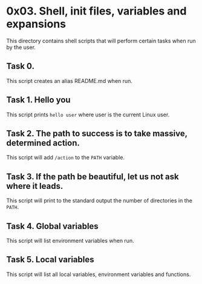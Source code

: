 # 0x03. Shell, init files, variables and expansions
This directory contains shell scripts that will perform certain tasks when run by the user.
 
## Task 0. <o>
This script creates an alias README.md when run.
 
## Task 1. Hello you
This script prints `hello user` where user is the current Linux user.

## Task 2. The path to success is to take massive, determined action.
This script will add `/action` to the `PATH` variable.

## Task 3. If the path be beautiful, let us not ask where it leads.
This script will print to the standard output the number of directories in the `PATH`.

## Task 4. Global variables
This script will list environment variables when run.

## Task 5. Local variables
This script will list all local variables, environment variables and functions.
